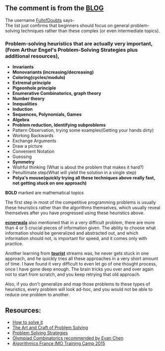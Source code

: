 ## The comment is from the [BLOG](https://codeforces.com/blog/entry/92248)
The username [FullofDoubts](https://codeforces.com/profile/FullOfDoubts) says-  
The list just confirms that beginners should focus on general problem-solving techniques rather than these complex (or even intermediate topics).

### Problem-solving heuristics that are actually very important, (From Arthur Engel's Problem-Solving Strategies plus additional resources),
+ **Invariants**
+ **Monovariants (increasing/decreasing)**
+ **Coloring(cycles/modulo)**
+ **Extremal principle**
+ **Pigeonhole principle**
+ **Enumerative Combinatorics, graph theory**
+ **Number theory**
+ **Inequalities**
+ **Induction**
+ **Sequences, Polynomials, Games**
+ **Algebra**
+ **Problem reduction, Identifying subproblems**
+ Pattern Observation, trying some examples(Getting your hands dirty)
+ Working Backwards
+ Exchange Arguments
+ Draw a picture
+ Convenient Notation
+ Guessing
+ **Symmetry**
+ Wishful thinking (What is about the problem that makes it hard?)
+ Penultimate step(What will yield the solution in a single step)
+ **Polya's mouse(quickly trying all these techniques above really fast, not getting stuck on one approach)**   

**BOLD** marked are mathematical topics  

The first step in most of the competitive programming problems is usually these heuristics rather than the algorithms themselves, which usually reveal themselves after you have progressed using these heuristics above.

[**ecnerwala**](https://codeforces.com/profile/ecnerwala) also mentioned that in a very difficult problem, there are more than 4 or 5 crucial pieces of information given. The ability to choose what information should be generalized and abstracted out, and which information should not, is important for speed, and it comes only with practice.

Another learning from [**tourist**](https://codeforces.com/profile/tourist) streams was, he never gets stuck in one approach, and he quickly tries all these approaches in a very short amount of time. I have found it very difficult to even let go of one thought process, once I have gone deep enough. The brain tricks you over and over again not to start from scratch, and you keep retrying that old approach.

Also, if you don't generalize and map those problems to these types of heuristics, every problem will look ad-hoc, and you would not be able to reduce one problem to another.

## Resources:
+ [How to solve it](https://www.goodreads.com/book/show/192221.How_to_Solve_It)
+ [The Art and Craft of Problem Solving](https://www.goodreads.com/book/show/593458.The_Art_and_Craft_of_Problem_Solving)
+ [Problem Solving Strategies](https://www.goodreads.com/book/show/187041.Problem_Solving_Strategies)
+ [Olympiad Combinatorics recommended by Evan Chen](https://drive.google.com/file/d/1sQtirXxkEfWYuGSKDZ-d7VGYkR_idebY/view)
+ [Algorithmics France IMO Training Camp 2015](https://people.bath.ac.uk/masgcs/algorithms.pdf)
